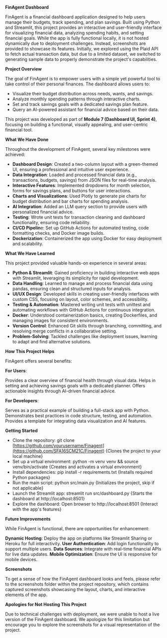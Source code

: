 **FinAgent Dashboard**

FinAgent is a financial dashboard application designed to help users manage their budgets, track spending, and plan savings. Built using Python and Streamlit, this project provides an interactive and user-friendly interface for visualizing financial data, analyzing spending habits, and setting financial goals. While the app is fully functional locally, it is not hosted dynamically due to deployment challenges. Instead, screenshots are provided to showcase its features. Initially, we explored using the Plaid API to fetch actual transaction data, but due to a limited dataset, we switched to generating sample data to properly demonstrate the project's capabilities.

**Project Overview**

The goal of FinAgent is to empower users with a simple yet powerful tool to take control of their personal finances. The dashboard allows users to:

- Visualize their budget distribution across needs, wants, and savings.
- Analyze monthly spending patterns through interactive charts.
- Set and track savings goals with a dedicated savings plan feature.
- Query an AI-powered assistant for financial advice based on their data.

This project was developed as part of **Module 7 (Dashboard UI, Sprint 4)**, focusing on building a functional, visually appealing, and user-centric financial tool.

**What We Have Done**

Throughout the development of FinAgent, several key milestones were achieved:

- **Dashboard Design**: Created a two-column layout with a green-themed UI, ensuring a professional and intuitive user experience.
- **Data Integration**: Loaded and processed financial data (e.g., transactions, budgets, savings) from JSON files for real-time analysis.
- **Interactive Features**: Implemented dropdowns for month selection, forms for savings plans, and buttons for user interactions.
- **Charts and Visualizations**: Used Plotly to generate pie charts for budget distribution and bar charts for spending analysis.
- **AI Integration**: Added an LLM query section to provide users with personalized financial advice.
- **Testing**: Wrote unit tests for transaction cleaning and dashboard functionality, ensuring code reliability.
- **CI/CD Pipelin**e: Set up GitHub Actions for automated testing, code formatting checks, and Docker image builds.
- **Dockerization**: Containerized the app using Docker for easy deployment and scalability.


**What We Have Learned**

This project provided valuable hands-on experience in several areas:

- **Python & Streamlit**: Gained proficiency in building interactive web apps with Streamlit, leveraging its simplicity for rapid development.
- **Data Handling**: Learned to manage and process financial data using pandas, ensuring clean and structured inputs for analysis.
- **UI/UX Design**: Developed skills in creating user-friendly interfaces with custom CSS, focusing on layout, color schemes, and accessibility.
- **Testing & Automation**: Mastered writing unit tests with unittest and automating workflows with GitHub Actions for continuous integration.
- **Docker**: Understood containerization basics, creating Dockerfiles, and managing images for consistent environments.
- **Version Control**: Enhanced Git skills through branching, committing, and resolving merge conflicts in a collaborative setting.
- **Problem-Solving**: Tackled challenges like deployment issues, learning to adapt and find alternative solutions.


**How This Project Helps**

FinAgent offers several benefits:

**For Users**:

Provides a clear overview of financial health through visual data.
Helps in setting and achieving savings goals with a dedicated planner.
Offers actionable insights through AI-driven financial advice.


**For Developers**:

Serves as a practical example of building a full-stack app with Python.
Demonstrates best practices in code structure, testing, and automation.
Provides a template for integrating data visualization and AI features.


**Getting Started**

- Clone the repository: git clone [https://github.com/yourusername/Finagent](https://github.com/SFA16SCM21C/Finagent) {Clones the project to your local machine}
- Set up a virtual environment: python -m venv venv && source venv/bin/activate {Creates and activates a virtual environment}
- Install dependencies: pip install -r requirements.txt {Installs required Python packages}
- Run the main script: python src/main.py {Initializes the project, skip if not applicable}
- Launch the Streamlit app: streamlit run src/dashboard.py {Starts the dashboard at http://localhost:8501}
- Explore the dashboard: Open browser to http://localhost:8501 {Interact with the app's features}


**Future Improvements**

While FinAgent is functional, there are opportunities for enhancement:

**Dynamic Hosting**: Deploy the app on platforms like Streamlit Sharing or Heroku for full interactivity.
**User Authentication**: Add login functionality to support multiple users.
**Data Sources**: Integrate with real-time financial APIs for live data updates.
**Mobile Optimization**: Ensure the UI is responsive for mobile devices.


**Screenshots**

To get a sense of how the FinAgent dashboard looks and feels, please refer to the screenshots folder within the project repository, which contains captured screenshots showcasing the layout, charts, and interactive elements of the app.

**Apologies for Not Hosting This Project**

Due to technical challenges with deployment, we were unable to host a live version of the FinAgent dashboard. We apologize for this limitation but encourage you to explore the screenshots for a visual representation of the project.
